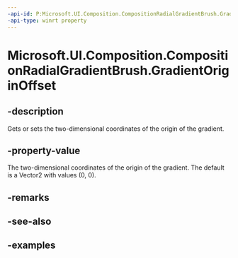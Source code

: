 ```yaml
---
-api-id: P:Microsoft.UI.Composition.CompositionRadialGradientBrush.GradientOriginOffset
-api-type: winrt property
---
```


<!-- Property syntax.
public Vector2 GradientOriginOffset { get;  set; }
-->

# Microsoft.UI.Composition.CompositionRadialGradientBrush.GradientOriginOffset

## -description

Gets or sets the two-dimensional coordinates of the origin of the gradient.

## -property-value

The two-dimensional coordinates of the origin of the gradient. The default is a Vector2 with values (0, 0).

## -remarks

## -see-also

## -examples

